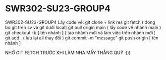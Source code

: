 # SWR302-SU23-GROUP4
SWR302-SU23-GROUP4
Lấy code về:
git clone + link res
git fetch ( dong bo git tren sv và git dưới local)
git pull origin main ( lấy code về nhánh main )
git checkout -b [ tên nhánh ] ( tạo nhánh mới và làm việc trên nhánh mới )
git add . ( lưu lại all thay đổi )
git commit -m "message"
git push origin [ tên nhánh ]

NHỚ GIT FETCH TRƯỚC KHI LÀM NHA MẤY THẰNG QUỶ :)))
